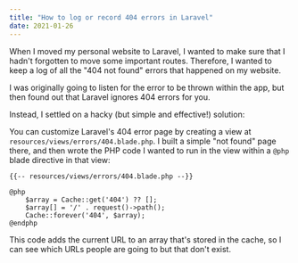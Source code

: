 ```yaml
---
title: "How to log or record 404 errors in Laravel"
date: 2021-01-26
---
```

When I moved my personal website to Laravel, I wanted to make sure that I hadn't forgotten to move some important routes. Therefore, I wanted to keep a log of all the "404 not found" errors that happened on my website. 

I was originally going to listen for the error to be thrown within the app, but then found out that Laravel ignores 404 errors for you. 

Instead, I settled on a hacky (but simple and effective!) solution: 

You can customize Laravel's 404 error page by creating a view at `resources/views/errors/404.blade.php`. I built a simple "not found" page there, and then wrote the PHP code I wanted to run in the view within a `@php` blade directive in that view: 

```blade
{{-- resources/views/errors/404.blade.php --}}

@php
    $array = Cache::get('404') ?? [];
    $array[] = '/' . request()->path();
    Cache::forever('404', $array);
@endphp
```

This code adds the current URL to an array that's stored in the cache, so I can see which URLs people are going to but that don't exist. 